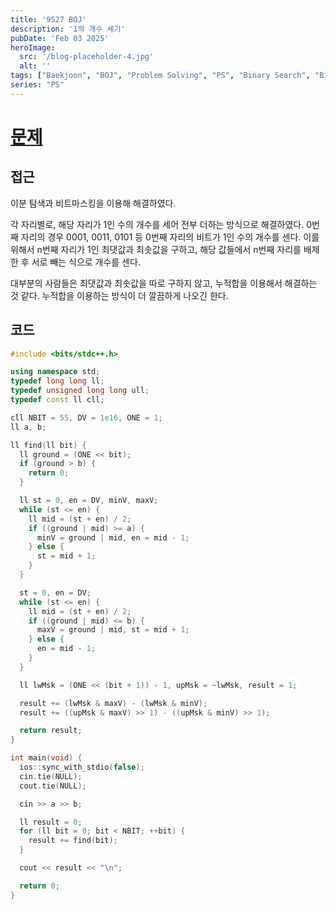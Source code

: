 ```yaml
---
title: '9527 BOJ'
description: '1의 개수 세기'
pubDate: 'Feb 03 2025'
heroImage:
  src: '/blog-placeholder-4.jpg'
  alt: ''
tags: ["Baekjoon", "BOJ", "Problem Solving", "PS", "Binary Search", "Bitmask"]
series: "PS"
---
```


# [문제](https://www.acmicpc.net/problem/9527)

## 접근

이분 탐색과 비트마스킹을 이용해 해결하였다.

각 자리별로, 해당 자리가 1인 수의 개수를 세어 전부 더하는 방식으로 해결하였다.
0번째 자리의 경우 0001, 0011, 0101 등 0번째 자리의 비트가 1인 수의 개수를 센다.
이를 위해서 n번째 자리가 1인 최댓값과 최솟값을 구하고, 해당 값들에서 n번째 자리를 배제한 후 서로 빼는 식으로 개수를 센다.

대부분의 사람들은 최댓값과 최솟값을 따로 구하지 않고, 누적합을 이용해서 해결하는 것 같다.
누적합을 이용하는 방식이 더 깔끔하게 나오긴 한다.

## 코드

```c++
#include <bits/stdc++.h>

using namespace std;
typedef long long ll;
typedef unsigned long long ull;
typedef const ll cll;

cll NBIT = 55, DV = 1e16, ONE = 1;
ll a, b;

ll find(ll bit) {
  ll ground = (ONE << bit);
  if (ground > b) {
    return 0;
  }

  ll st = 0, en = DV, minV, maxV;
  while (st <= en) {
    ll mid = (st + en) / 2;
    if ((ground | mid) >= a) {
      minV = ground | mid, en = mid - 1;
    } else {
      st = mid + 1;
    }
  }

  st = 0, en = DV;
  while (st <= en) {
    ll mid = (st + en) / 2;
    if ((ground | mid) <= b) {
      maxV = ground | mid, st = mid + 1;
    } else {
      en = mid - 1;
    }
  }

  ll lwMsk = (ONE << (bit + 1)) - 1, upMsk = ~lwMsk, result = 1;

  result += (lwMsk & maxV) - (lwMsk & minV);
  result += ((upMsk & maxV) >> 1) - ((upMsk & minV) >> 1);

  return result;
}

int main(void) {
  ios::sync_with_stdio(false);
  cin.tie(NULL);
  cout.tie(NULL);

  cin >> a >> b;

  ll result = 0;
  for (ll bit = 0; bit < NBIT; ++bit) {
    result += find(bit);
  }

  cout << result << "\n";

  return 0;
}

```